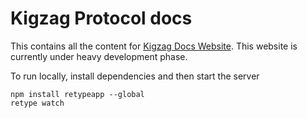 # Kigzag Protocol docs

This contains all the content for [Kigzag Docs Website](https://docs.xeldorado.live). This website is currently under heavy development phase.

To run locally, install dependencies and then start the server
```
npm install retypeapp --global
retype watch
```